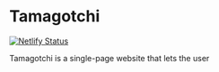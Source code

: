 # Tamagotchi

[![Netlify Status](https://api.netlify.com/api/v1/badges/059fb489-9752-47b0-b455-3dbca0dffdb8/deploy-status)](https://app.netlify.com/sites/bandstrar-tamagotchi/deploys)

Tamagotchi is a single-page website that lets the user 